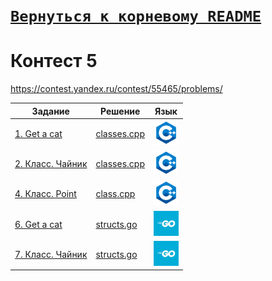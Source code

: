 # [__```Вернуться к корневому README```__](https://github.com/MaximKanevskiy/CFUV/blob/main/README.md)
# Контест 5
https://contest.yandex.ru/contest/55465/problems/

| Задание | Решение | Язык |
| --- | --- | --- |
| [1. Get a cat](https://contest.yandex.ru/contest/55465/problems/1/) | [classes.cpp](https://github.com/MaximKanevskiy/CFUV/blob/main/contest_05/01/classes.cpp) | [<img src="https://github.com/MaximKanevskiy/CFUV/blob/main/img/cpp.png" width="40"/>]() |
| [2. Класс. Чайник](https://contest.yandex.ru/contest/55465/problems/2/) | [classes.cpp](https://github.com/MaximKanevskiy/CFUV/blob/main/contest_05/02/classes.cpp) | [<img src="https://github.com/MaximKanevskiy/CFUV/blob/main/img/cpp.png" width="40"/>]() |
| [4. Класс. Point](https://contest.yandex.ru/contest/55465/problems/4/) | [class.cpp](https://github.com/MaximKanevskiy/CFUV/blob/main/contest_05/04/class.cpp) | [<img src="https://github.com/MaximKanevskiy/CFUV/blob/main/img/cpp.png" width="40"/>]() |
| [6. Get a cat](https://contest.yandex.ru/contest/55465/problems/6/) | [structs.go](https://github.com/MaximKanevskiy/CFUV/blob/main/contest_05/06/structs.go) | [<img src="https://github.com/MaximKanevskiy/CFUV/blob/main/img/go.jpg" width="40"/>]() |
| [7. Класс. Чайник](https://contest.yandex.ru/contest/55465/problems/7/) | [structs.go](https://github.com/MaximKanevskiy/CFUV/blob/main/contest_05/07/structs.go) | [<img src="https://github.com/MaximKanevskiy/CFUV/blob/main/img/go.jpg" width="40"/>]() |
